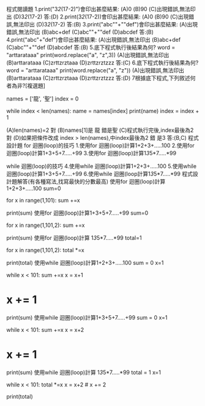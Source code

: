 程式閱讀題
1.print("3*2*(17-2)")會印出甚麼結果:
(A)0   (B)90  (C)出現錯誤,無法印出  (D)3*2*(17-2)
答:(D)
2.print(3*2*(17-2))會印出甚麼結果:
(A)0   (B)90  (C)出現錯誤,無法印出  (D)3*2*(17-2)
答:(B)
3.print("abc""+""def")會印出甚麼結果:
(A)出現錯誤,無法印出   (B)abc+def  (C)abc""+""def  (D)abcdef
答:(B)
4.print("abc"+"def")會印出甚麼結果:
(A)出現錯誤,無法印出   (B)abc+def  (C)abc""+""def  (D)abcdef
答:(B)
5.底下程式執行後結果為何?
word = "arttarataaa"
print(word.replace("a", "z",3))
(A)出現錯誤,無法印出   (B)arttarataaa  (C)zrttzrztaaa (D)zrttzrztzzz
答:(C)
6.底下程式執行後結果為何?
word = "arttarataaa"
print(word.replace("a", "z"))
(A)出現錯誤,無法印出   (B)arttarataaa  (C)zrttzrztaaa (D)zrttzrztzzz
答:(D)
7根據底下程式,下列敘述何者為非?[複選題]

names = ['龍', '聖']
index = 0

while index < len(names):
    name = names[index]
    print(name)
    index = index + 1
    
(A)len(names)=2  對
(B)names[1]是 龍 錯是聖
(C)程式執行完後,index最後為2 對
(D)如果把條件改成 index > len(names),中index最後為2 錯 是3
答:(B,C)
程式設計題
for 迴圈(loop)的技巧
1.使用for 迴圈(loop)計算1+2+3+.....100
2.使用for 迴圈(loop)計算1+3+5+7.....+99
3.使用for 迴圈(loop)計算1*3*5*7.....*99

while 迴圈(loop)的技巧
4.使用while 迴圈(loop)計算1+2+3+.....100
5.使用while 迴圈(loop)計算1+3+5+7.....+99
6.使用while 迴圈(loop計算1*3*5*7.....*99
程式設計題解答(有各種寫法,找寫最快的分數最高)
使用for 迴圈(loop)計算1+2+3+.....100
sum=0

for x in range(1,101):
  sum +=x
  
print(sum)
使用for 迴圈(loop)計算1+3+5+7.....+99
sum=0

for x in range(1,101,2):
  sum +=x
  
print(sum)
使用for 迴圈(loop)計算
1*3*5*7.....*99
total=1

for x in range(1,101,2):
  total *=x
  
print(total)
使用while 迴圈(loop)計算1+2+3+.....100
sum = 0
x=1

while x < 101:
  sum +=x
  x = x+1
  # x += 1
  
print(sum)
使用while 迴圈(loop)計算1+3+5+7.....+99
sum = 0
x=1

while x < 101:
  sum +=x
  x = x+2
  # x += 1
  
print(sum)
使用while 迴圈(loop)計算
1*3*5*7.....*99
total = 1
x=1

while x < 101:
  total *=x
  x = x+2     # x += 2
  
print(total)
